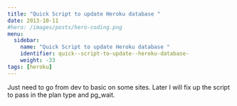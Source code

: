 ```yaml
---
title: "Quick Script to update Heroku database "
date: 2013-10-11
#hero: /images/posts/hero-coding.png
menu:
  sidebar:
    name: "Quick Script to update Heroku database "
    identifier: quick--script-to-update--heroku-database-
    weight: -33
tags: [heroku]
---
```


<p>Just need to go from dev to basic on some sites. Later I will fix up the script to pass in the plan type and pg_wait.</p>

<script src="https://gist.github.com/alnutile/6927783.js"></script>
